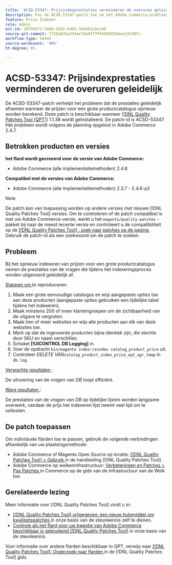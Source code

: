 ```yaml
---
title: 'ACSD-53347: Prijsindexprestaties verminderen de overuren geleidelijk'
description: Pas de ACSD-53347-patch toe om het Adobe Commerce-probleem op te lossen, waarbij de prestaties geleidelijk afnemen bij het opnieuw indexeren van prijzen voor een grote productcatalogus.
feature: Price Indexer
role: Admin
exl-id: 28795673-54b0-4282-bd43-344401cbe140
source-git-commit: 7718a835e343ae7da9ff79f690503b4ee1d140fc
workflow-type: tm+mt
source-wordcount: '404'
ht-degree: 0%

---
```


# ACSD-53347: Prijsindexprestaties verminderen de overuren geleidelijk

De ACSD-53347-patch verhelpt het probleem dat de prestaties geleidelijk afnemen wanneer de prijzen voor een grote productcatalogus opnieuw worden berekend. Deze patch is beschikbaar wanneer [[!DNL Quality Patches Tool (QPT)]](/help/announcements/adobe-commerce-announcements/magento-quality-patches-released-new-tool-to-self-serve-quality-patches.md) 1.1.38 wordt geïnstalleerd. De patch-id is ACSD-53347. Het probleem wordt volgens de planning opgelost in Adobe Commerce 2.4.7.

## Betrokken producten en versies

**het flard wordt gecreeerd voor de versie van Adobe Commerce:**

* Adobe Commerce (alle implementatiemethoden) 2.4.6

**Compatibel met de versies van Adobe Commerce:**

* Adobe Commerce (alle implementatiemethoden) 2.3.7 - 2.4.6-p2

>[!NOTE]
>
>De patch kan van toepassing worden op andere versies met nieuwe [!DNL Quality Patches Tool] versies. Om te controleren of de patch compatibel is met uw Adobe Commerce-versie, werkt u het `magento/quality-patches` -pakket bij naar de meest recente versie en controleert u de compatibiliteit op de [[!DNL Quality Patches Tool] : zoek naar patches op de pagina ](https://experienceleague.adobe.com/tools/commerce-quality-patches/index.html) . Gebruik de patch-id als een zoekwoord om de patch te zoeken.

## Probleem

Bij het opnieuw indexeren van prijzen voor een grote productcatalogus nemen de prestaties van de vragen die tijdens het indexeringsproces worden uitgevoerd geleidelijk af.

<u> Stappen om </u> te reproduceren:

1. Maak een grote eenvoudige catalogus en wijs aangepaste opties toe aan deze producten (aangepaste opties gebruiken een tijdelijke tabel tijdens het indexeren).
1. Maak minstens 200 of meer klantengroepen om de zichtbaarheid van de uitgave te vergroten.
1. Maak tien of meer websites en wijs alle producten aan elk van deze websites toe.
1. Merk op dat de ingevoerde producten bijna identiek zijn, die slechts door SKU en naam verschillen.
1. Schakel **[!UICONTROL DB Logging]** in.
1. Voer de opdracht `bin/magento index:reindex catalog_product_price` uit.
1. Controleer *DELETE VAN`catalog_product_index_price_opt_agr_temp`* in `db.log`.

<u> Verwachte resultaten </u>:

De uitvoering van de *vragen van DB* loopt efficiënt.

<u> Ware resultaten </u>:

De prestaties van de *vragen van DB* op tijdelijke lijsten worden langzame overwerk, vandaar de prijs het indexeren lijst neemt veel tijd om te voltooien.

## De patch toepassen

Om individuele flarden toe te passen, gebruik de volgende verbindingen afhankelijk van uw plaatsingsmethode:

* Adobe Commerce of Magento Open Source op locatie: [[!DNL Quality Patches Tool]  > Gebruik ](https://experienceleague.adobe.com/docs/commerce-operations/tools/quality-patches-tool/usage.html) in de handleiding [!DNL Quality Patches Tool] .
* Adobe Commerce op wolkeninfrastructuur: [ Verbeteringen en Patches > Pas Patches ](https://experienceleague.adobe.com/docs/commerce-cloud-service/user-guide/develop/upgrade/apply-patches.html) in Commerce op de gids van de Infrastructuur van de Wolk toe.

## Gerelateerde lezing

Meer informatie over [!DNL Quality Patches Tool] vindt u in:

* [[!DNL Quality Patches Tool]  vrijgegeven: een nieuw hulpmiddel om kwaliteitspatches ](/help/announcements/adobe-commerce-announcements/magento-quality-patches-released-new-tool-to-self-serve-quality-patches.md) in onze basis van de steunkennis zelf te dienen.
* [ Controle als het flard voor uw kwestie van Adobe Commerce beschikbaar is gebruikend  [!DNL Quality Patches Tool]](/help/support-tools/patches-available-in-qpt-tool/check-patch-for-magento-issue-with-magento-quality-patches.md) in onze basis van de steunkennis.

Voor informatie over andere flarden beschikbaar in QPT, verwijs naar [[!DNL Quality Patches Tool]: Onderzoek naar flarden ](https://experienceleague.adobe.com/tools/commerce-quality-patches/index.html) in de [!DNL Quality Patches Tool] gids.
